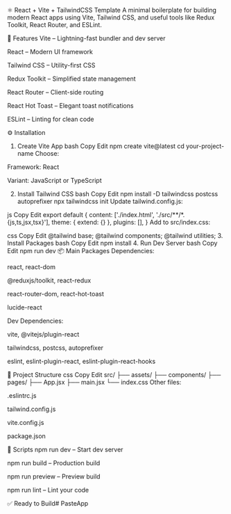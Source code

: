 ⚛️ React + Vite + TailwindCSS Template
A minimal boilerplate for building modern React apps using Vite, Tailwind CSS, and useful tools like Redux Toolkit, React Router, and ESLint.

🚀 Features
Vite – Lightning-fast bundler and dev server

React – Modern UI framework

Tailwind CSS – Utility-first CSS

Redux Toolkit – Simplified state management

React Router – Client-side routing

React Hot Toast – Elegant toast notifications

ESLint – Linting for clean code

⚙️ Installation
1. Create Vite App
bash
Copy
Edit
npm create vite@latest
cd your-project-name
Choose:

Framework: React

Variant: JavaScript or TypeScript

2. Install Tailwind CSS
bash
Copy
Edit
npm install -D tailwindcss postcss autoprefixer
npx tailwindcss init
Update tailwind.config.js:

js
Copy
Edit
export default {
  content: ['./index.html', './src/**/*.{js,ts,jsx,tsx}'],
  theme: { extend: {} },
  plugins: [],
}
Add to src/index.css:

css
Copy
Edit
@tailwind base;
@tailwind components;
@tailwind utilities;
3. Install Packages
bash
Copy
Edit
npm install
4. Run Dev Server
bash
Copy
Edit
npm run dev
📦 Main Packages
Dependencies:

react, react-dom

@reduxjs/toolkit, react-redux

react-router-dom, react-hot-toast

lucide-react

Dev Dependencies:

vite, @vitejs/plugin-react

tailwindcss, postcss, autoprefixer

eslint, eslint-plugin-react, eslint-plugin-react-hooks

📁 Project Structure
css
Copy
Edit
src/
├── assets/
├── components/
├── pages/
├── App.jsx
├── main.jsx
└── index.css
Other files:

.eslintrc.js

tailwind.config.js

vite.config.js

package.json

📌 Scripts
npm run dev – Start dev server

npm run build – Production build

npm run preview – Preview build

npm run lint – Lint your code

✅ Ready to Build#   P a s t e A p p  
 